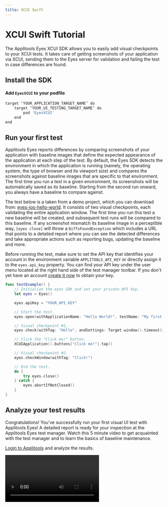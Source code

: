 ```yaml
---
title: XCUI Swift
---
```



# XCUI Swift Tutorial
The Applitools Eyes XCUI SDK allows you to easily add visual checkpoints to your XCUI tests. It takes care of getting screenshots of your application via XCUI, sending them to the Eyes server for validation and failing the test in case differences are found.

## Install the SDK

#### Add `EyesXCUI` to your podfile
```bash
target ‘YOUR_APPLICATION_TARGET_NAME’ do
	target ‘YOUR_UI_TESTING_TARGET_NAME’ do
		pod 'EyesXCUI'
	end
end
```


## Run your first test
Applitools Eyes reports differences by comparing screenshots of your application with baseline images that define the expected appearance of the application at each step of the test. By default, the Eyes SDK detects the environment in which the application is running (namely, the operating system, the type of browser and its viewport size) and compares the screenshots against baseline images that are specific to that environment. The first time you run a test in a given environment, its screenshots will be automatically saved as its baseline. Starting from the second run onward, you always have a baseline to compare against.

The test below is a taken from a demo project, which you can download from: [eyes-ios-hello-world](https://github.com/applitools/eyes-ios-hello-world). It consists of two visual checkpoints, each validating the entire application window. The first time you run this test a new baseline will be created, and subsequent test runs will be compared to this baseline. If any screenshot mismatch its baseline image in a perceptible way, `[eyes close]` will throw a `DiffsFoundException` which includes a URL that points to a detailed report where you can see the detected differences and take appropriate actions such as reporting bugs, updating the baseline and more.

Before running the test, make sure to set the API key that identifies your account in the environment variable `APPLITOOLS_API_KEY` or directly assign it to the `eyes.api_key` property. You can find your API key under the user menu located at the right hand side of the test manager toolbar. If you don't yet have an account [create it now](https://applitools.com/sign-up) to obtain your key.

```swift
func testExample() {
    // Initialize the eyes SDK and set your private API key.
    let eyes = Eyes()

    eyes.apiKey = "YOUR_API_KEY"

    // Start the test.
    eyes.open(withApplicationName: "Hello World!", testName: "My first test using EyesXCUI SDK!")

    // Visual checkpoint #1.
    eyes.check(withTag: "Hello", andSettings: Target.window().timeout(inSeconds: 5))

    // Click the "Click me!" button.
    XCUIApplication().buttons["Click me!"].tap()

    // Visual checkpoint #2.
    eyes.checkWindow(withTag: "Click!")

    // End the test.
    do {
        try eyes.close()
    } catch {
        eyes.abortIfNotClosed()
    }
}

```

## Analyze your test results
Congratulations! You've successfully run your first visual UI test with Applitools Eyes! A detailed report is ready for your inspection at the Applitools Eyes test manager. Watch this 5 minute video to get acquainted with the test manager and to learn the basics of baseline maintenance.

[Login to Applitools](https://applitools.com/users/login) and analyze the results.

<Video embedUrl="https://www.youtube.com/embed/W0GdsOdg7Xw?rel=0" />



## Learn more
Applitools Eyes is a powerful platform for automated visual UI testing that supports full page screenshots, page layout matching, cross-device and browser testing, test batching, baseline branching and merging, automated baseline maintenance, collaboration features, and much more. Applitools has over [40 SDKs](https://applitools.com/tutorial) supporting a broad range of testing environments.


